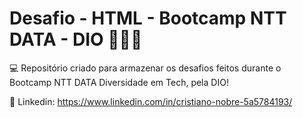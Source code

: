# Desafio - HTML - Bootcamp NTT DATA - DIO 👨‍💻🚀
💻 Repositório criado para armazenar os desafios feitos durante o Bootcamp NTT DATA Diversidade em Tech, pela DIO!

🧾 Linkedin:
https://www.linkedin.com/in/cristiano-nobre-5a5784193/
